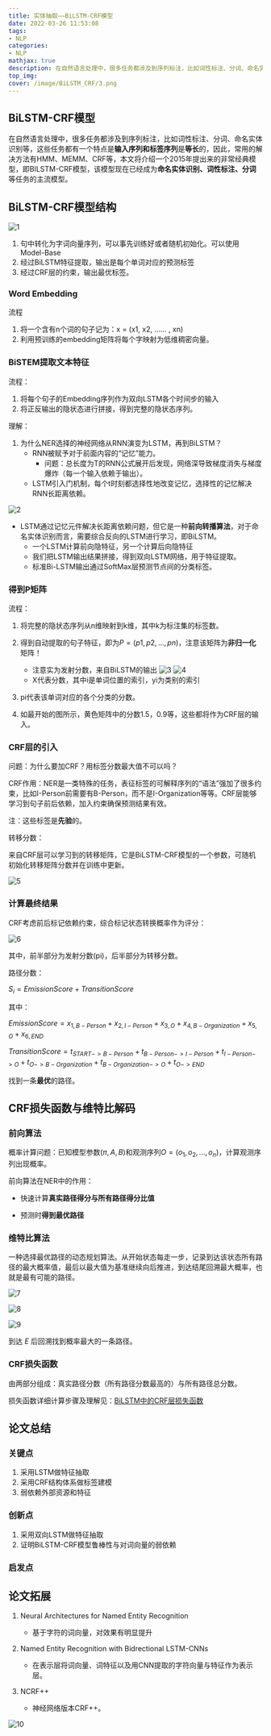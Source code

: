 ```yaml
---
title: 实体抽取——BiLSTM-CRF模型
date: 2022-03-26 11:53:08
tags:
- NLP
categories: 
- NLP 
mathjax: true
description: 在自然语言处理中，很多任务都涉及到序列标注，比如词性标注、分词、命名实体识别等，这些任务都有一个特点是输入序列和标签序列是等长的，因此，常用的解决方法有HMM、MEMM、CRF等，本文将介绍一个2015年提出来的非常经典模型，即BILSTM-CRF模型，该模型现在已经成为命名实体识别、词性标注、分词等任务的主流模型。
top_img: 
cover: /image/BiLSTM_CRF/3.png
---
```


## BiLSTM-CRF模型

在自然语言处理中，很多任务都涉及到序列标注，比如词性标注、分词、命名实体识别等，这些任务都有一个特点是**输入序列和标签序列**是**等长**的，因此，常用的解决方法有HMM、MEMM、CRF等，本文将介绍一个2015年提出来的非常经典模型，即BILSTM-CRF模型，该模型现在已经成为**命名实体识别、词性标注、分词**等任务的主流模型。

## BiLSTM-CRF模型结构

![1](/image/BiLSTM_CRF/1.png)

1. 句中转化为字词向量序列，可以事先训练好或者随机初始化。可以使用Model-Base
2. 经过BiLSTM特征提取，输出是每个单词对应的预测标签
3. 经过CRF层的约束，输出最优标签。

### Word Embedding

流程

1. 将一个含有n个词的句子记为：x = (x1, x2, …… , xn)
2. 利用预训练的embedding矩阵将每个字映射为低维稠密向量。

### BiSTEM提取文本特征

流程：

1. 将每个句子的Embedding序列作为双向LSTM各个时间步的输入
2. 将正反输出的隐状态进行拼接，得到完整的隐状态序列。

理解：

1. 为什么NER选择的神经网络从RNN演变为LSTM，再到BiLSTM？
   * RNN被赋予对于前面内容的“记忆”能力。
     * 问题：总长度为T的RNN公式展开后发现，网络深导致梯度消失与梯度爆炸（每一个输入依赖于输出）。
   * LSTM引入门机制，每个t时刻都选择性地改变记忆，选择性的记忆解决RNN长距离依赖。

![2](/image/BiLSTM_CRF/2.png)
  * LSTM通过记忆元件解决长距离依赖问题，但它是一种**前向转播算法**，对于命名实体识别而言，需要综合反向的LSTM进行学习，即BiLSTM。
    * 一个LSTM计算前向隐特征，另一个计算后向隐特征
    * 我们把LSTM输出结果拼接，得到双向LSTM网络，用于特征提取。
    * 标准Bi-LSTM输出通过SoftMax层预测节点间的分类标签。

### 得到P矩阵

流程：

1. 将完整的隐状态序列从n维映射到k维，其中k为标注集的标签数。

2. 得到自动提取的句子特征，即为$P=(p1, p2, \dots, pn)$，注意该矩阵为**非归一化**矩阵！

   * 注意实为发射分数，来自BiLSTM的输出
![3](/image/BiLSTM_CRF/3.png)
![4](/image/BiLSTM_CRF/4.png)
   * X代表分数，其中i是单词位置的索引，yi为类别的索引

3. pi代表该单词对应的各个分类的分数。

4. 如最开始的图所示，黄色矩阵中的分数1.5，0.9等，这些都将作为CRF层的输入。

### CRF层的引入

问题：为什么要加CRF？用标签分数最大值不可以吗？

CRF作用：NER是一类特殊的任务，表征标签的可解释序列的“语法”强加了很多约束，比如I-Person前需要有B-Person，而不是I-Organization等等。CRF层能够学习到句子前后依赖，加入约束确保预测结果有效。

注：这些标签是**先验**的。



转移分数：

来自CRF层可以学习到的转移矩阵，它是BiLSTM-CRF模型的一个参数，可随机初始化转移矩阵分数并在训练中更新。

![5](/image/BiLSTM_CRF/5.png)

### 计算最终结果

CRF考虑前后标记依赖约束，综合标记状态转换概率作为评分：

![6](/image/BiLSTM_CRF/6.png)

其中，前半部分为发射分数(pi)，后半部分为转移分数。

   

路径分数：

$S_{i} = EmissionScore + TransitionScore$

其中：

$\displaystyle EmissionScore = x_{1,B-Person} + x_{2,I-Person}+x_{3,O}+x_{4,B-Organization}+x_{5,O}+x_{6,END}$

$TransitionScore = t_{START->B-Person} + t_{B-Person->I-Person}+t_{I-Person->O}+t_{O->B-Organization}+t_{B-Organization->O}+t_{O->END}$

找到一条**最优**的路径。

## CRF损失函数与维特比解码

### 前向算法

概率计算问题：已知模型参数$(\pi, A, B)$和观测序列$O = (o_{1}, o_{2},…,o_{n})$，计算观测序列出现概率。

前向算法在NER中的作用：

* 快速计算**真实路径得分与所有路径得分比值**

* 预测时**得到最优路径**

###  维特比算法

  一种选择最优路径的动态规划算法。从开始状态每走一步，记录到达该状态所有路径的最大概率值，最后以最大值为基准继续向后推进，到达结尾回溯最大概率，也就是最有可能的路径。

![7](/image/BiLSTM_CRF/7.png)

![8](/image/BiLSTM_CRF/8.png)

![9](/image/BiLSTM_CRF/9.png)

到达 $E$ 后回溯找到概率最大的一条路径。

### CRF损失函数

由两部分组成：真实路径分数（所有路径分数最高的）与所有路径总分数。

损失函数详细计算步骤及理解见：[BiLSTM中的CRF层损失函数](https://blog.csdn.net/u013963380/article/details/108696552)

## 论文总结

### 关键点

1. 采用LSTM做特征抽取
2. 采用CRF结构体系做标签建模
3. 弱依赖外部资源和特征

### 创新点

1.  采用双向LSTM做特征抽取
1. 证明BiLSTM-CRF模型鲁棒性与对词向量的弱依赖

### 启发点

## 论文拓展

1. Neural Architectures for Named Entity Recognition
   * 基于字符的词向量，对效果有明显提升
2. Named Entity Recognition with Bidrectional LSTM-CNNs
   * 在表示层将词向量、词特征以及用CNN提取的字符向量与特征作为表示层。

3. NCRF++
   * 神经网络版本CRF++。

![10](/image/BiLSTM_CRF/10.png)
